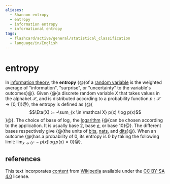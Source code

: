 ```yaml
---
aliases:
  - Shannon entropy
  - entropy
  - information entropy
  - informational entropy
tags:
  - flashcard/active/general/statistical_classification
  - language/in/English
---
```


# entropy

In [information theory](information%20entropy.md), the __entropy__ {@{of a [random variable](random%20variable.md) is the weighted average of "information", "surprise", or "uncertainty" to the variable's outcomes}@}. Given {@{a discrete random variable $X$ that takes values in the alphabet $\mathcal X$, and is distributed according to a probability function $p: \mathcal X \to [0, 1]$}@}, the entropy is defined as {@{$$\Eta(X) := -\sum_{x \in \mathcal X} p(x) \log p(x)$$}@}. The choice of base of $\log$, the [logarithm](logarithm.md) {@{can be chosen according to the application. It is usually base 2, base [_e_](Euler's%20number.md), or base 10}@}. The different bases respectively give {@{the units of [bits](bit.md), [nats](nat%20(unit).md), and [dits](hartley%20(unit).md)}@}. When an outcome {@{has a probability of 0, its entropy is 0 by taking the following limit: $\lim_{x \to 0^+} -p(x) \log p(x) = 0$}@}. <!--SR:!2026-12-26,751,330!2026-02-09,495,310!2026-03-27,496,310!2024-12-09,167,310!2026-08-28,665,330!2025-10-04,359,290-->

## references

This text incorporates [content](https://en.wikipedia.org/wiki/entropy_(information_theory)) from [Wikipedia](Wikipedia.md) available under the [CC BY-SA 4.0](https://creativecommons.org/licenses/by-sa/4.0/) license.
